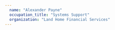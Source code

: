```yaml
---
  name: "Alexander Payne"
  occupation_title: "Systems Support"
  organization: "Land Home Financial Services"
---
```

